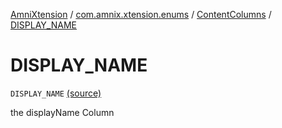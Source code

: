 [AmniXtension](../../index.md) / [com.amnix.xtension.enums](../index.md) / [ContentColumns](index.md) / [DISPLAY_NAME](./-d-i-s-p-l-a-y_-n-a-m-e.md)

# DISPLAY_NAME

`DISPLAY_NAME` [(source)](https://github.com/AmniX/AmniXTension/tree/master/AmniXtension/src/main/java/com/amnix/xtension/enums/ContentColumns.kt#L27)

the displayName Column

